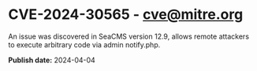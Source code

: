 # CVE-2024-30565 - cve@mitre.org

An issue was discovered in SeaCMS version 12.9, allows remote attackers to execute arbitrary code via admin notify.php.

**Publish date:** 2024-04-04
